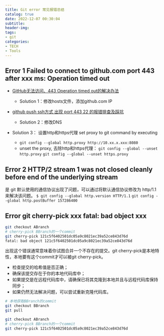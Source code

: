 ```yaml
---
title: Git error 常见报错总结
catalog: true
date: 2022-12-07 00:30:04
subtitle:
header-img:
tags:
- git
categories:
- TECH
- Tools
---
```


## Error 1 Failed to connect to github.com port 443 after xxx ms: Operation timed out

- [GitHub无法访问、443 Operation timed out的解决办法](https://juejin.cn/post/6844904193170341896)
  - Solution 1：修改hosts文件，添加github.com IP
- [github push ssh方式 出现 port 443 22 的报错排查及踩坑](https://juejin.cn/post/7101271526061637668)
  - Solution 2：修改DNS

- Solution 3： 设置http和https代理 set proxy to git command by executing
  - `git config --global http.proxy http://10.xx.x.xxx:8080`
  <!-- - `git config --global http.proxy http://10.27.7.110:8080` -->
  - unset the proxy, 去除http和https代理：
    `git config --global --unset http.proxy`
    `git config --global --unset https.proxy`

## Error 2 HTTP/2 stream 1 was not closed cleanly before end of the underlying stream

是 git 默认使用的通信协议出现了问题，可以通过将默认通信协议修改为 http/1.1 来解决该问题。
`$ git config --global http.version HTTP/1.1`
`git config --global http.postBuffer 157286400`

## Error git cherry-pick xxx  fatal: bad object xxx

```bash
git checkout ABranch
# cherry-pick BBranch的一个commit
git cherry-pick 121c5f6402501dc05a9c8021ec39a52ce843d76d
fatal: bad object 121c5f6402501dc05a9c8021ec39a52ce843d76d
```

出现这个错误通常意味着你试图合并一个不存在的提交。git cherry-pick是本地特性，本地要有这个commit才可以被git cherry-pick。

- 检查提交的哈希值是否正确；
- 确保该提交存在于你的本地代码库中；
- 如果提交是在远程代码库中，请确保已将其克隆到本地并且与远程代码库保持同步；
- 如果仍然无法解决问题，可以尝试重新克隆代码库。

```bash
# 本地获取BBranch的commit
git checkout BBranch
git pull

git checkout ABranch
# cherry-pick BBranch的一个commit
git cherry-pick 121c5f6402501dc05a9c8021ec39a52ce843d76d
```
